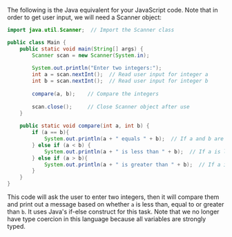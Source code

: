 The following is the Java equivalent for your JavaScript code. Note that in order to get user input, we will need a Scanner object:

```java
import java.util.Scanner;  // Import the Scanner class

public class Main {
    public static void main(String[] args) {
        Scanner scan = new Scanner(System.in);  
        
        System.out.println("Enter two integers:");
        int a = scan.nextInt();  // Read user input for integer a
        int b = scan.nextInt();  // Read user input for integer b
      
        compare(a, b);    // Compare the integers
        
        scan.close();     // Close Scanner object after use
    }
  
    public static void compare(int a, int b) {
        if (a == b){
            System.out.println(a + " equals " + b);  // If a and b are equal
        } else if (a < b) {
            System.out.println(a + " is less than " + b);  // If a is lesser than b
        } else if (a > b){
            System.out.println(a + " is greater than " + b);  // If a is greater than b
        }
    }
}
```
This code will ask the user to enter two integers, then it will compare them and print out a message based on whether `a` is less than, equal to or greater than `b`. It uses Java's if-else construct for this task. Note that we no longer have type coercion in this language because all variables are strongly typed.

